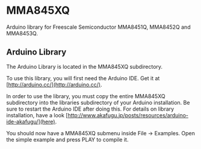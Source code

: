 MMA845XQ
==========

Arduino library for Freescale Semiconductor MMA8451Q, MMA8452Q and MMA8453Q.

Arduino Library
---------------

The Arduino Library is located in the MMA845XQ subdirectory.

To use this library, you will first need the Arduino IDE. Get it at [http://arduino.cc/](http://arduino.cc/).

In order to use the library, you must copy the entire MMA845XQ subdirectory into the libraries subdirectory of your Arduino installation. Be sure to restart the Arduino IDE after doing this.
For details on library installation, have a look [http://www.akafugu.jp/posts/resources/arduino-ide-akafugu/](here).

You should now have a MMA845XQ submenu inside File -> Examples. Open the simple example and press PLAY to compile it.
